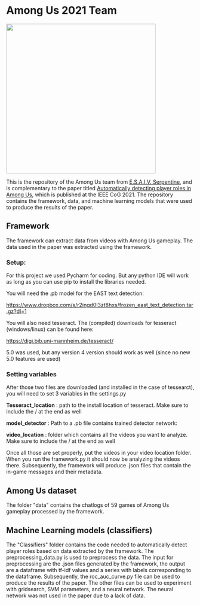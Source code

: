 # Among Us 2021 Team

<img src="https://serpentine.ai/wp-content/uploads/2019/02/Final-design-serpentine.png" width="400px">

This is the repository of the Among Us team
from [E.S.A.I.V. Serpentine](https://www.serpentine.ai), and  is complementary to the paper titled [Automatically detecting player roles in Among Us](https://ieee-cog.org/2021/assets/papers/paper_249.pdf), which is published at the IEEE CoG 2021.
The repository contains the framework, data, and machine learning models that were used to produce the results of the paper. 

## Framework
The framework can extract data from videos with Among Us gameplay. The data used in the paper was extracted using the framework.

### Setup:

For this project we used Pycharm for coding. But any python IDE will work as long as you can use pip to install the libraries needed.

You will need the .pb model for the EAST text detection:

https://www.dropbox.com/s/r2ingd0l3zt8hxs/frozen_east_text_detection.tar.gz?dl=1

You will also need tesseract.
The (compiled) downloads for tesseract (windows/linux) can be found here:

https://digi.bib.uni-mannheim.de/tesseract/

5.0 was used, but any version 4 version should work as well (since no new 5.0 features are used)

### Setting variables

After those two files are downloaded (and installed in the case of tessearct), you will need to set 3 variables in the settings.py


**Tesseract_location** :  path to the install location of tesseract. Make sure to include the / at the end as well

**model_detector** : Path to a .pb file contains trained detector network:


**video_location** : folder which contains all the videos you want to analyze. Make sure to include the / at the end as well

Once all those are set properly, put the videos in your video location folder. When you run the framework.py it should now be analyzing the videos there. Subsequently, the framework will produce .json files that contain the in-game messages and their metadata.

## Among Us dataset
The folder "data" contains the chatlogs of 59 games of Among Us gameplay processed by the framework.

## Machine Learning models (classifiers)

The "Classifiers" folder contains the code needed to automatically detect player roles based on data extracted by the framework. The preprocessing_data.py is used to preprocess the data. The input for preprocessing are the .json files generated by the framework, the output are a dataframe with tf-idf values and a series with labels corresponding to the dataframe. Subsequently, the roc_auc_curve.py file can be used to produce the results of the paper. The other files can be used to experiment with gridsearch, SVM parameters, and a neural network. The neural network was not used in the paper due to a lack of data.

